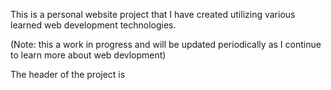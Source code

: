 This is a personal website project that I have created utilizing various learned web development technologies.

(Note: this a work in progress and will be updated periodically as I continue to learn more about web devlopment)

The header of the project is 


